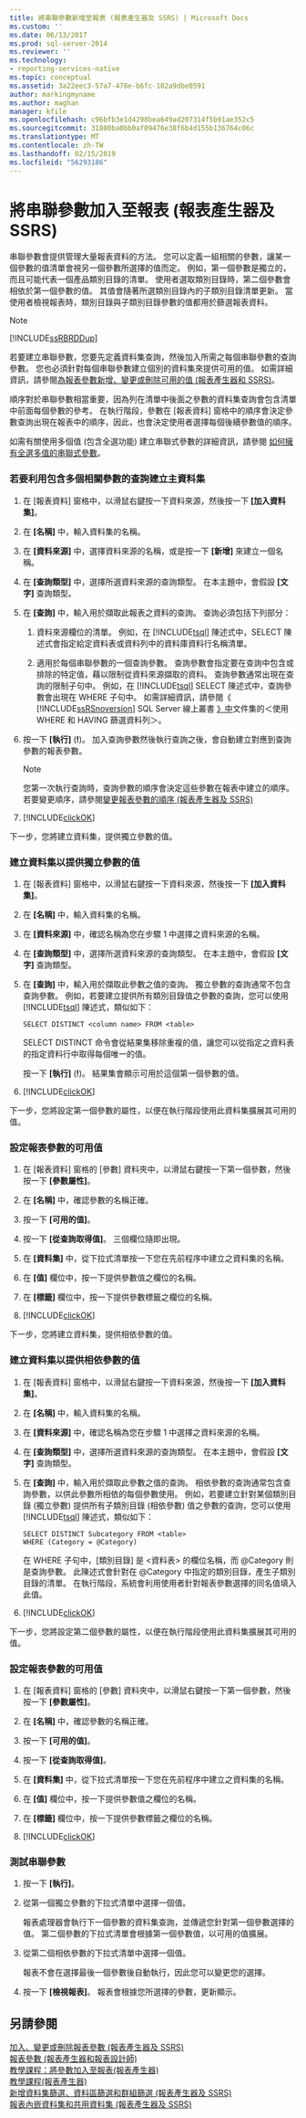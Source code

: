 ```yaml
---
title: 將串聯參數新增至報表 (報表產生器及 SSRS) | Microsoft Docs
ms.custom: ''
ms.date: 06/13/2017
ms.prod: sql-server-2014
ms.reviewer: ''
ms.technology:
- reporting-services-native
ms.topic: conceptual
ms.assetid: 3a22eec3-57a7-478e-b6fc-102a9dbe0591
author: markingmyname
ms.author: maghan
manager: kfile
ms.openlocfilehash: c96bfb3e1d4298bea649ad207314f5b91ae352c5
ms.sourcegitcommit: 31800ba0bb0af09476e38f6b4d155b136764c06c
ms.translationtype: MT
ms.contentlocale: zh-TW
ms.lasthandoff: 02/15/2019
ms.locfileid: "56293186"
---
```

# <a name="add-cascading-parameters-to-a-report-report-builder-and-ssrs"></a>將串聯參數加入至報表 (報表產生器及 SSRS)
  串聯參數會提供管理大量報表資料的方法。 您可以定義一組相關的參數，讓某一個參數的值清單會視另一個參數所選擇的值而定。 例如，第一個參數是獨立的，而且可能代表一個產品類別目錄的清單。 使用者選取類別目錄時，第二個參數會相依於第一個參數的值。 其值會隨著所選類別目錄內的子類別目錄清單更新。 當使用者檢視報表時，類別目錄與子類別目錄參數的值都用於篩選報表資料。  
  
> [!NOTE]  
>  [!INCLUDE[ssRBRDDup](../../includes/ssrbrddup-md.md)]  
  
 若要建立串聯參數，您要先定義資料集查詢，然後加入所需之每個串聯參數的查詢參數。 您也必須針對每個串聯參數建立個別的資料集來提供可用的值。 如需詳細資訊，請參閱[為報表參數新增、變更或刪除可用的值 &#40;報表產生器和 SSRS&#41;](add-change-or-delete-available-values-for-a-report-parameter.md)。  
  
 順序對於串聯參數相當重要，因為列在清單中後面之參數的資料集查詢會包含清單中前面每個參數的參考。 在執行階段，參數在 [報表資料] 窗格中的順序會決定參數查詢出現在報表中的順序，因此，也會決定使用者選擇每個後續參數值的順序。  
  
 如需有關使用多個值 (包含全選功能) 建立串聯式參數的詳細資訊，請參閱 [如何擁有全選多值的串聯式參數](https://go.microsoft.com/fwlink/?LinkId=184757)。  
  
### <a name="to-create-the-main-dataset-with-a-query-that-includes-multiple-related-parameters"></a>若要利用包含多個相關參數的查詢建立主資料集  
  
1.  在 [報表資料] 窗格中，以滑鼠右鍵按一下資料來源，然後按一下 **[加入資料集]**。  
  
2.  在 **[名稱]** 中，輸入資料集的名稱。  
  
3.  在 **[資料來源]** 中，選擇資料來源的名稱，或是按一下 **[新增]** 來建立一個名稱。  
  
4.  在 **[查詢類型]** 中，選擇所選資料來源的查詢類型。 在本主題中，會假設 **[文字]** 查詢類型。  
  
5.  在 **[查詢]** 中，輸入用於擷取此報表之資料的查詢。 查詢必須包括下列部分：  
  
    1.  資料來源欄位的清單。 例如，在 [!INCLUDE[tsql](../../includes/tsql-md.md)] 陳述式中，SELECT 陳述式會指定給定資料表或資料列中的資料庫資料行名稱清單。  
  
    2.  適用於每個串聯參數的一個查詢參數。 查詢參數會指定要在查詢中包含或排除的特定值，藉以限制從資料來源擷取的資料。 查詢參數通常出現在查詢的限制子句中。 例如，在 [!INCLUDE[tsql](../../includes/tsql-md.md)] SELECT 陳述式中，查詢參數會出現在 WHERE 子句中。 如需詳細資訊，請參閱《 [!INCLUDE[ssRSnoversion](../../includes/ssrsnoversion-md.md)] SQL Server 線上叢書 [》中](https://go.microsoft.com/fwlink/?linkid=120955)文件集的＜使用 WHERE 和 HAVING 篩選資料列＞。  
  
6.  按一下 **[執行]** (**!**)。 加入查詢參數然後執行查詢之後，會自動建立對應到查詢參數的報表參數。  
  
    > [!NOTE]  
    >  您第一次執行查詢時，查詢參數的順序會決定這些參數在報表中建立的順序。 若要變更順序，請參閱[變更報表參數的順序 &#40;報表產生器及 SSRS&#41;](change-the-order-of-a-report-parameter-report-builder-and-ssrs.md)  
  
7.  [!INCLUDE[clickOK](../../includes/clickok-md.md)]  
  
 下一步，您將建立資料集，提供獨立參數的值。  
  
### <a name="to-create-a-dataset-to-provide-values-for-an-independent-parameter"></a>建立資料集以提供獨立參數的值  
  
1.  在 [報表資料] 窗格中，以滑鼠右鍵按一下資料來源，然後按一下 **[加入資料集]**。  
  
2.  在 **[名稱]** 中，輸入資料集的名稱。  
  
3.  在 **[資料來源]** 中，確認名稱為您在步驟 1 中選擇之資料來源的名稱。  
  
4.  在 **[查詢類型]** 中，選擇所選資料來源的查詢類型。 在本主題中，會假設 **[文字]** 查詢類型。  
  
5.  在 **[查詢]** 中，輸入用於擷取此參數之值的查詢。 獨立參數的查詢通常不包含查詢參數。 例如，若要建立提供所有類別目錄值之參數的查詢，您可以使用 [!INCLUDE[tsql](../../includes/tsql-md.md)] 陳述式，類似如下：  
  
    ```  
    SELECT DISTINCT <column name> FROM <table>  
    ```  
  
     SELECT DISTINCT 命令會從結果集移除重複的值，讓您可以從指定之資料表的指定資料行中取得每個唯一的值。  
  
     按一下 **[執行]** (**!**)。 結果集會顯示可用於這個第一個參數的值。  
  
6.  [!INCLUDE[clickOK](../../includes/clickok-md.md)]  
  
 下一步，您將設定第一個參數的屬性，以便在執行階段使用此資料集擴展其可用的值。  
  
### <a name="to-set-available-values-for-a-report-parameter"></a>設定報表參數的可用值  
  
1.  在 [報表資料] 窗格的 [參數] 資料夾中，以滑鼠右鍵按一下第一個參數，然後按一下 **[參數屬性]**。  
  
2.  在 **[名稱]** 中，確認參數的名稱正確。  
  
3.  按一下 **[可用的值]**。  
  
4.  按一下 **[從查詢取得值]**。 三個欄位隨即出現。  
  
5.  在 **[資料集]** 中，從下拉式清單按一下您在先前程序中建立之資料集的名稱。  
  
6.  在 **[值]** 欄位中，按一下提供參數值之欄位的名稱。  
  
7.  在 **[標籤]** 欄位中，按一下提供參數標籤之欄位的名稱。  
  
8.  [!INCLUDE[clickOK](../../includes/clickok-md.md)]  
  
 下一步，您將建立資料集，提供相依參數的值。  
  
### <a name="to-create-a-dataset-to-provide-values-for-a-dependent-parameter"></a>建立資料集以提供相依參數的值  
  
1.  在 [報表資料] 窗格中，以滑鼠右鍵按一下資料來源，然後按一下 **[加入資料集]**。  
  
2.  在 **[名稱]** 中，輸入資料集的名稱。  
  
3.  在 **[資料來源]** 中，確認名稱為您在步驟 1 中選擇之資料來源的名稱。  
  
4.  在 **[查詢類型]** 中，選擇所選資料來源的查詢類型。 在本主題中，會假設 **[文字]** 查詢類型。  
  
5.  在 **[查詢]** 中，輸入用於擷取此參數之值的查詢。 相依參數的查詢通常包含查詢參數，以供此參數所相依的每個參數使用。 例如，若要建立針對某個類別目錄 (獨立參數) 提供所有子類別目錄 (相依參數) 值之參數的查詢，您可以使用 [!INCLUDE[tsql](../../includes/tsql-md.md)] 陳述式，類似如下：  
  
    ```  
    SELECT DISTINCT Subcategory FROM <table>   
    WHERE (Category = @Category)  
    ```  
  
     在 WHERE 子句中，[類別目錄] 是 \<資料表> 的欄位名稱，而 @Category 則是查詢參數。 此陳述式會針對在 @Category 中指定的類別目錄，產生子類別目錄的清單。 在執行階段，系統會利用使用者針對報表參數選擇的同名值填入此值。  
  
6.  [!INCLUDE[clickOK](../../includes/clickok-md.md)]  
  
 下一步，您將設定第二個參數的屬性，以便在執行階段使用此資料集擴展其可用的值。  
  
### <a name="to-set-available-values-for-a-report-parameter"></a>設定報表參數的可用值  
  
1.  在 [報表資料] 窗格的 [參數] 資料夾中，以滑鼠右鍵按一下第一個參數，然後按一下 **[參數屬性]**。  
  
2.  在 **[名稱]** 中，確認參數的名稱正確。  
  
3.  按一下 **[可用的值]**。  
  
4.  按一下 **[從查詢取得值]**。  
  
5.  在 **[資料集]** 中，從下拉式清單按一下您在先前程序中建立之資料集的名稱。  
  
6.  在 **[值]** 欄位中，按一下提供參數值之欄位的名稱。  
  
7.  在 **[標籤]** 欄位中，按一下提供參數標籤之欄位的名稱。  
  
8.  [!INCLUDE[clickOK](../../includes/clickok-md.md)]  
  
### <a name="to-test-the-cascading-parameters"></a>測試串聯參數  
  
1.  按一下 **[執行]**。  
  
2.  從第一個獨立參數的下拉式清單中選擇一個值。  
  
     報表處理器會執行下一個參數的資料集查詢，並傳遞您針對第一個參數選擇的值。 第二個參數的下拉式清單會根據第一個參數值，以可用的值擴展。  
  
3.  從第二個相依參數的下拉式清單中選擇一個值。  
  
     報表不會在選擇最後一個參數後自動執行，因此您可以變更您的選擇。  
  
4.  按一下 **[檢視報表]**。 報表會根據您所選擇的參數，更新顯示。  
  
## <a name="see-also"></a>另請參閱  
 [加入、變更或刪除報表參數 &#40;報表產生器及 SSRS&#41;](add-change-or-delete-a-report-parameter-report-builder-and-ssrs.md)   
 [報表參數 &#40;報表產生器和報表設計師&#41;](report-parameters-report-builder-and-report-designer.md)   
 [教學課程：將參數加入至報表&#40;報表產生器&#41;](../tutorial-add-a-parameter-to-your-report-report-builder.md)   
 [教學課程&#40;報表產生器&#41;](../report-builder-tutorials.md)   
 [新增資料集篩選、資料區篩選和群組篩選 &#40;報表產生器及 SSRS&#41;](add-dataset-filters-data-region-filters-and-group-filters.md)   
 [報表內嵌資料集和共用資料集 &#40;報表產生器及 SSRS&#41;](../report-data/report-embedded-datasets-and-shared-datasets-report-builder-and-ssrs.md)  
  
  
